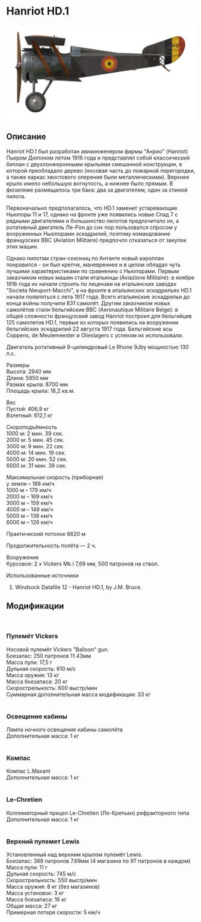 # Hanriot HD.1  
  
![hanriothd1](../images/hanriothd1.png)  
  
## Описание  
  
Hanriot HD.1 был разработан авиаинженером фирмы "Анрио" (Hanriot) Пьером Дюпоном летом 1916 года и представлял собой классический биплан с двухлонжеронными крыльями смешанной конструкции, в которой преобладало дерево (носовая часть до пожарной перегородки, а также каркас хвостового оперения были металлическими). Верхнее крыло имело небольшую вогнутость, а нижнее было прямым. В фюзеляже размещалось три бака: два за двигателем, один за спиной пилота.  
  
Первоначально предполагалось, что HD.1 заменит устаревающие Ньюпоры 11 и 17, однако на фронте уже появились новые Спад 7 с рядными двигателями и большинство пилотов предпочитало их, а ротативный двигатель Ле-Рон до сих пор пользовался спросом у вооруженных Ньюпорами эскадрилий, поэтому командование французских ВВС (Aviation Militaire) предпочло отказаться от закупок этих машин.  
  
Однако пилотам стран-союзниц по Антанте новый аэроплан понравился - он был крепче, маневреннее и в целом обладал чуть лучшими характеристиками по сравнению с Ньюпорами. Первым заказчиком новых машин стали итальянцы (Aviazione Militaire): в ноябре 1916 года их начали строить по лицензии на итальянских заводах "Societa Nieuport-Macchi", а на фронте в итальянских эскадрильях HD.1 начали появляться с лета 1917 года. Всего итальянские эскадрильи до конца войны получили 831 самолёт. Другим заказчиком новых самолётов стали бельгийские ВВС (Aeronautique Militaire Belge): в общей сложности французский завод Hanriot построил для бельгийцев 125 самолетов HD.1, первые из которых появились на вооружении бельгийских эскадрилий 22 августа 1917 года. Бельгийские асы Coppens, de Meulemeester и Olieslagers с успехом их использовали.  
  
Двигатель ротативный 9-цилиндровый Le Rhone 9Jby мощностью 130 л.с.  
  
Размеры  
Высота: 2940 мм  
Длина: 5850 мм  
Размах крыла: 8700 мм  
Площадь крыла: 18,2 кв.м.  
  
Вес  
Пустой: 406,9 кг  
Взлетный: 612,1 кг  
  
Скороподъёмность  
1000 м:  2 мин. 39 сек.  
2000 м:  5 мин. 45 сек.  
3000 м:  9 мин. 22 сек.  
4000 м: 14 мин. 19 сек.  
5000 м: 20 мин. 52 сек.  
6000 м: 31 мин. 39 сек.  
  
Максимальная скорость (приборная)  
у земли – 188 км/ч  
 1000 м – 179 км/ч  
 2000 м – 169 км/ч  
 3000 м – 159 км/ч  
 4000 м – 149 км/ч  
 5000 м – 138 км/ч  
 6000 м – 126 км/ч  
  
Практический потолок 6620 м  
  
Продолжительность полёта — 2 ч.  
  
Вооружение  
Курсовое:  2 x Vickers Mk.I 7,69 мм, 500 патронов на ствол.  
  
Использованные источники  
1) Windsock Datafile 12 - Hanriot HD.1, by J.M. Bruce.  
  
## Модификации  
  ﻿
  
### Пулемёт Vickers  
  
Носовой пулемёт Vickers "Balloon" gun.  
Боезапас: 250 патронов 11.43мм  
Масса пули: 17,5 г  
Дульная скорость: 610 м/с  
Масса оружия: 13 кг  
Масса боезапаса: 20 кг  
Скорострельность: 600 выстр/мин  
Суммарная дополнительная масса модификации: 33 кг  
  ﻿
  
### Освещение кабины  
  
Лампа ночного освещения кабины самолёта  
Дополнительная масса: 1 кг  
  ﻿
  
### Компас  
  
Компас L.Maxant  
Дополнительная масса: 1 кг  
  ﻿
  
### Le-Chretien  
  
Коллиматорный прицел Le-Chretien (Ле-Кретьен) рефракторного типа  
Дополнительная масса: 1 кг  
  ﻿
  
### Верхний пулемет Lewis  
  
Установленный над верхним крылом пулемёт Lewis.  
Боезапас: 388 патронов 7.69мм (4 магазина по 97 патронов в каждом)  
Масса пули: 11 г  
Дульная скорость: 745 м/с  
Скорострельность: 550 выстр/мин  
Масса оружия: 8 кг (без магазинов)  
Масса установок: 3 кг  
Масса боезапаса: 16 кг  
Общая масса: 27 кг  
Примерная потеря скорости: 5 км/ч  